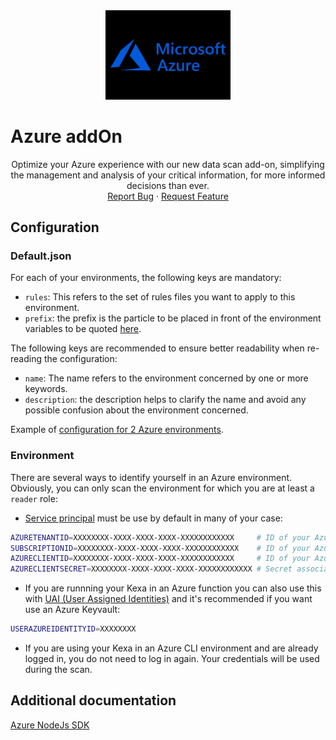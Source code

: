 <div align="center">
    <a href="https://www.kexa.io/addOn/azure">
        <img src="../../images/azure-logo.png" alt="Logo" width="200"/>
    </a>
</div>

# Azure addOn

<div>
  <p align="center">
    Optimize your Azure experience with our new data scan add-on, simplifying the management and analysis of your critical information, for more informed decisions than ever.
    <br />
    <a href="https://github.com/kexa-io/Kexa/issues">Report Bug</a>
    ·
    <a href="https://github.com/kexa-io/Kexa/issues">Request Feature</a>
  </p>
</div>

## Configuration

### Default.json

For each of your environments, the following keys are mandatory:

- `rules`: This refers to the set of rules files you want to apply to this environment.
- `prefix`: the prefix is the particle to be placed in front of the environment variables to be quoted [here](#environment).

The following keys are recommended to ensure better readability when re-reading the configuration:

- `name`: The name refers to the environment concerned by one or more keywords.
- `description`: the description helps to clarify the name and avoid any possible confusion about the environment concerned.

Example of [configuration for 2 Azure environments](../../config/demo/azure.default.json).

### Environment

There are several ways to identify yourself in an Azure environment. Obviously, you can only scan the environment for which you are at least a `reader` role:

- [Service principal](https://learn.microsoft.com/en-us/azure/active-directory/develop/howto-create-service-principal-portal) must be use by default in many of your case:

```bash
AZURETENANTID=XXXXXXXX-XXXX-XXXX-XXXX-XXXXXXXXXXXX     # ID of your Azure Tenant
SUBSCRIPTIONID=XXXXXXXX-XXXX-XXXX-XXXX-XXXXXXXXXXXX    # ID of your Azure subscription
AZURECLIENTID=XXXXXXXX-XXXX-XXXX-XXXX-XXXXXXXXXXXX     # ID of your Azure AD application
AZURECLIENTSECRET=XXXXXXXX-XXXX-XXXX-XXXX-XXXXXXXXXXXX # Secret associated to the Client ID
```

- If you are runnning your Kexa in an Azure function you can also use this with [UAI (User Assigned Identities)](https://learn.microsoft.com/en-us/azure/active-directory/workload-identities/workload-identity-federation-create-trust-user-assigned-managed-identity) and it's recommended if you want use an Azure Keyvault:

```bash
USERAZUREIDENTITYID=XXXXXXXX
```

- If you are using your Kexa in an Azure CLI environment and are already logged in, you do not need to log in again. Your credentials will be used during the scan.

## Additional documentation

[Azure NodeJs SDK](https://github.com/Azure/azure-sdk-for-js/tree/main)

